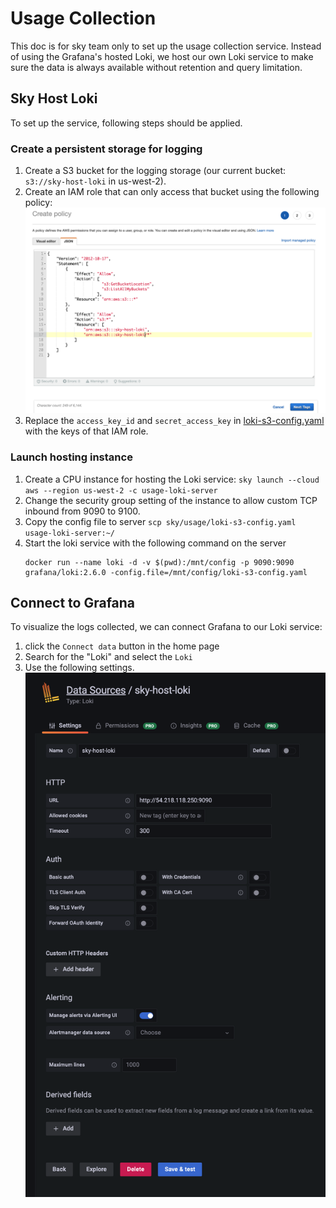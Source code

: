 # Usage Collection
This doc is for sky team only to set up the usage collection service. Instead of using the Grafana's hosted Loki, we host our own Loki service to make sure the data is always available without retention and query limitation. 

## Sky Host Loki
To set up the service, following steps should be applied.
### Create a persistent storage for logging
1. Create a S3 bucket for the logging storage (our current bucket: `s3://sky-host-loki` in us-west-2).
1. Create an IAM role that can only access that bucket using the following policy:
![iam](figures/sky-host-loki-iam.png)
1. Replace the `access_key_id` and `secret_access_key` in [loki-s3-config.yaml](sky/usage/loki-s3-config.yaml) with the keys of that IAM role.

### Launch hosting instance
1. Create a CPU instance for hosting the Loki service: `sky launch --cloud aws --region us-west-2 -c usage-loki-server`
1. Change the security group setting of the instance to allow custom TCP inbound from 9090 to 9100.
1. Copy the config file to server `scp sky/usage/loki-s3-config.yaml usage-loki-server:~/`
1. Start the loki service with the following command on the server
    ```
    docker run --name loki -d -v $(pwd):/mnt/config -p 9090:9090 grafana/loki:2.6.0 -config.file=/mnt/config/loki-s3-config.yaml
    ```

## Connect to Grafana
To visualize the logs collected, we can connect Grafana to our Loki service:
1. click the `Connect data` button in the home page
2. Search for the "Loki" and select the `Loki`
3. Use the following settings.
![docs](figures/grafana-loki-setup.png)
